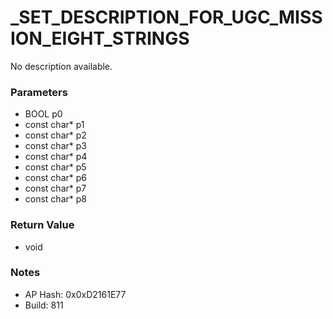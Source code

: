 # _SET_DESCRIPTION_FOR_UGC_MISSION_EIGHT_STRINGS

No description available.

### Parameters
* BOOL p0
* const char* p1
* const char* p2
* const char* p3
* const char* p4
* const char* p5
* const char* p6
* const char* p7
* const char* p8

### Return Value
* void

### Notes
* AP Hash: 0x0xD2161E77
* Build: 811

